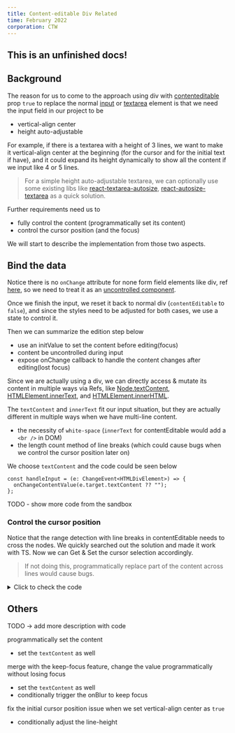 ```yaml
---
title: Content-editable Div Related
time: February 2022
corporation: CTW
---
```


## This is an unfinished docs!

## Background

The reason for us to come to the approach using div with [contenteditable](https://developer.mozilla.org/en-US/docs/Web/HTML/Global_attributes/contenteditable) prop `true` to replace the normal [input](https://developer.mozilla.org/en-US/docs/Web/HTML/Element/input) or [textarea](https://developer.mozilla.org/en-US/docs/Web/HTML/Element/textarea) element is that we need the input field in our project to be

- vertical-align center  
- height auto-adjustable  

For example, if there is a textarea with a height of 3 lines, we want to make it vertical-align center at the beginning (for the cursor and for the initial text if have), and it could expand its height dynamically to show all the content if we input like 4 or 5 lines.  

>For a simple height auto-adjustable textarea, we can optionally use some existing libs like [react-textarea-autosize](https://www.npmjs.com/package/react-textarea-autosize), [react-autosize-textarea](https://www.npmjs.com/package/react-autosize-textarea) as a quick solution.

Further requirements need us to

- fully control the content (programmatically set its content)  
- control the cursor position (and the focus)  

We will start to describe the implementation from those two aspects.  

## Bind the data

Notice there is no `onChange` attribute for none form field elements like div, ref [here](https://stackoverflow.com/a/6676218/11872246), so we need to treat it as an [uncontrolled component](https://reactjs.org/docs/uncontrolled-components.html).  

Once we finish the input, we reset it back to normal div (`contentEditable` to `false`), and since the styles need to be adjusted for both cases, we use a state to control it.  

Then we can summarize the edition step below

- use an initValue to set the content before editing(focus)  
- content be uncontrolled during input  
- expose onChange callback to handle the content changes after editing(lost focus)  

Since we are actually using a div, we can directly access & mutate its content in multiple ways via Refs, like [Node.textContent](https://developer.mozilla.org/en-US/docs/Web/API/Node/textContent), [HTMLElement.innerText](https://developer.mozilla.org/en-US/docs/Web/API/HTMLElement/innerText), and [HTMLElement.innerHTML](https://developer.mozilla.org/en-US/docs/Web/API/Element/innerHTML).

The `textContent` and `innerText` fit our input situation, but they are actually different in multiple ways when we have multi-line content.  

- the necessity of `white-space` (`innerText` for contentEditable would add a `<br />` in DOM)  
- the length count method of line breaks (which could cause bugs when we control the cursor position later on)  

We choose `textContent` and the code could be seen below

```tsx
const handleInput = (e: ChangeEvent<HTMLDivElement>) => {
  onChangeContentValue(e.target.textContent ?? "");
};
```

TODO - show more code from the sandbox

### Control the cursor position

Notice that the range detection with line breaks in contentEditable needs to cross the nodes. We quickly searched out the solution and made it work with TS. Now we can Get & Set the cursor selection accordingly.  

>If not doing this, programmatically replace part of the content across lines would cause bugs.  

<details>

<summary>Click to check the code</summary>

```tsx
const createRange = (node: any, initChars: any, initRange?: any): any => {
  const chars = initChars;
  let range = initRange;
  if (!range) {
    range = document.createRange();
    range.selectNode(node);
    range.setStart(node, 0);
  }
  if (chars.count === 0) {
    range.setEnd(node, chars.count);
  } else if (node && chars.count > 0) {
    if (node.nodeType === Node.TEXT_NODE) {
      if (node.textContent.length < chars.count) {
        chars.count -= node.textContent.length;
      } else {
        range.setEnd(node, chars.count);
        chars.count = 0;
      }
    } else {
      for (let lp = 0; lp < node.childNodes.length; lp += 1) {
        range = createRange(node.childNodes[lp], chars, range);
        if (chars.count === 0) {
          break;
        }
      }
    }
  }
  return range;
};

const isChildOf = (node: any, parentElement: ReactNode): boolean => {
  let currentNode = node;
  while (currentNode !== null) {
    if (currentNode === parentElement) {
      return true;
    }
    currentNode = currentNode.parentNode;
  }
  return false;
};

export const setSelectionRange = (chars: number, element: ReactNode): void => {
  if (chars >= 0) {
    const selection = window.getSelection();
    const range = createRange(element, { count: chars });
    if (range && selection) {
      range.collapse(false);
      selection.removeAllRanges();
      selection.addRange(range);
    }
  }
};

export const getSelectionRange = (parentElement: ReactNode): Array<number> => {
  const selection = window.getSelection();
  let start = -1;
  let end = -1;
  let node;
  if (selection?.focusNode) {
    if (isChildOf(selection.focusNode, parentElement)) {
      node = selection.focusNode;
      end = selection.focusOffset;
      while (node) {
        if (node === parentElement) {
          break;
        }
        if (node.previousSibling) {
          node = node.previousSibling;
          end += node.textContent?.length ?? 0;
        } else {
          node = node.parentNode;
          if (node === null) {
            break;
          }
        }
      }
    }
  }
  if (selection?.anchorNode) {
    if (isChildOf(selection.anchorNode, parentElement)) {
      node = selection.anchorNode;
      start = selection.anchorOffset;
      while (node) {
        if (node === parentElement) {
          break;
        }
        if (node.previousSibling) {
          node = node.previousSibling;
          start += node.textContent?.length ?? 0;
        } else {
          node = node.parentNode;
          if (node === null) {
            break;
          }
        }
      }
    }
  }
  return [start, end].sort((a, b) => a - b);
};
```

</details>

## Others

TODO -> add more description with code


programmatically set the content

- set the `textContent` as well  

merge with the keep-focus feature, change the value programmatically without losing focus

- set the `textContent` as well  
- conditionally trigger the onBlur to keep focus  

fix the initial cursor position issue when we set vertical-align center as `true`

- conditionally adjust the line-height
